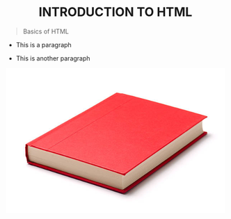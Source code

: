 <h1 align="center">INTRODUCTION TO HTML</h1>

> Basics of HTML

- <p>This is a paragraph</p>
- <p>This is another paragraph</p>

<img src="./istockphoto-173015527-612x612.jpg" />